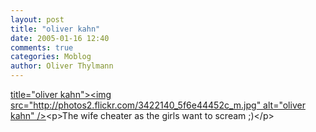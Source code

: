 ```yaml
---
layout: post
title: "oliver kahn"
date: 2005-01-16 12:40
comments: true
categories: Moblog
author: Oliver Thylmann
---
```



[ title=&quot;oliver kahn&quot;&gt;&lt;img src=&quot;http://photos2.flickr.com/3422140_5f6e44452c_m.jpg&quot; alt=&quot;oliver kahn&quot; /&gt;](http://www.flickr.com/photos/oliver/3422140/)&lt;p&gt;The wife cheater as the girls want to scream ;)&lt;/p&gt;


